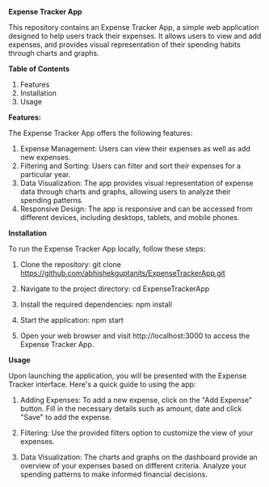 **Expense Tracker App**

This repository contains an Expense Tracker App, a simple web application designed to help users track their expenses. 
It allows users to view and add expenses, and provides visual representation of their spending habits through charts and 
graphs.

**Table of Contents**
  1. Features
  2. Installation
  3. Usage

**Features:**

The Expense Tracker App offers the following features:

1. Expense Management: Users can view their expenses as well as add new expenses.
2. Filtering and Sorting: Users can filter and sort their expenses for a particular year.
3. Data Visualization: The app provides visual representation of expense data through charts and graphs, allowing users 
    to analyze their spending patterns.
4. Responsive Design: The app is responsive and can be accessed from different devices, including desktops, 
    tablets, and mobile phones.

**Installation**

To run the Expense Tracker App locally, follow these steps:

1. Clone the repository:
    git clone https://github.com/abhishekguptanits/ExpenseTrackerApp.git
    
2. Navigate to the project directory:
    cd ExpenseTrackerApp

3. Install the required dependencies:
    npm install

4. Start the application:
  npm start

5. Open your web browser and visit http://localhost:3000 to access the Expense Tracker App.


**Usage**

Upon launching the application, you will be presented with the Expense Tracker interface. Here's a quick guide to 
using the app:

1. Adding Expenses: To add a new expense, click on the "Add Expense" button. Fill in the necessary details such as 
    amount, date and click "Save" to add the expense.
    
2. Filtering: Use the provided filters option to customize the view of your expenses.

3. Data Visualization: The charts and graphs on the dashboard provide an overview of your expenses based on different criteria. 
    Analyze your spending patterns to make informed financial decisions.
